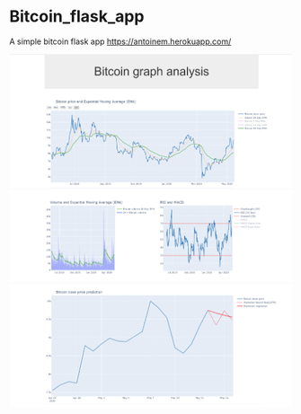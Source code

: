 # Bitcoin_flask_app
A simple bitcoin flask app
https://antoinem.herokuapp.com/

![bitcoin price](images/bitcoin_close_price.png?raw=true)
![RSI MACD](images/Volume_RSI_MACD.png?raw=true)
![Bitcoin prediction](images/prediction.png?raw=true)
